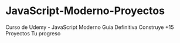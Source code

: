# JavaScript-Moderno-Proyectos
Curso de Udemy - JavaScript Moderno Guía Definitiva Construye +15 Proyectos Tu progreso

